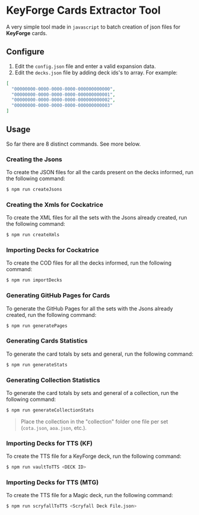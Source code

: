 # KeyForge Cards Extractor Tool

A very simple tool made in `javascript` to batch creation of json files for **KeyForge** cards.

## Configure

1.  Edit the `config.json` file and enter a valid expansion data.
2.  Edit the `decks.json` file by adding deck ids's to array. For example:

```json
[
  "00000000-0000-0000-0000-000000000000",
  "00000000-0000-0000-0000-000000000001",
  "00000000-0000-0000-0000-000000000002",
  "00000000-0000-0000-0000-000000000003"
]
```

## Usage

So far there are 8 distinct commands. See more below.

### Creating the Jsons

To create the JSON files for all the cards present on the decks informed, run the following command:

```bash
$ npm run createJsons
```

### Creating the Xmls for Cockatrice

To create the XML files for all the sets with the Jsons already created, run the following command:

```bash
$ npm run createXmls
```

### Importing Decks for Cockatrice

To create the COD files for all the decks informed, run the following command:

```bash
$ npm run importDecks
```

### Generating GitHub Pages for Cards

To generate the GitHub Pages for all the sets with the Jsons already created, run the following command:

```bash
$ npm run generatePages
```

### Generating Cards Statistics

To generate the card totals by sets and general, run the following command:

```bash
$ npm run generateStats
```

### Generating Collection Statistics

To generate the card totals by sets and general of a collection, run the following command:

```bash
$ npm run generateCollectionStats
```

> Place the collection in the "collection" folder one file per set (`cota.json`, `aoa.json`, etc.).

### Importing Decks for TTS (KF)

To create the TTS file for a KeyForge deck, run the following command:

```bash
$ npm run vaultToTTS <DECK ID>
```

### Importing Decks for TTS (MTG)

To create the TTS file for a Magic deck, run the following command:

```bash
$ npm run scryfallToTTS <Scryfall Deck File.json>
```
